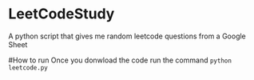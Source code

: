 # LeetCodeStudy
A python script that gives me random leetcode questions from a Google Sheet

#How to run
Once you donwload the code run the command `python leetcode.py`
